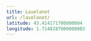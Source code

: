 ```yaml
---
title: Lavelanet
url: /lavelanet/
latitude: 43.414171700000004
longitude: 1.7148287000000002
---
```

